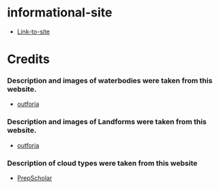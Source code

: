 # informational-site
- [Link-to-site]("https://oumar-s.github.io/informational-site/")
# Credits
### Description and images of waterbodies were taken from this website.
- [outforia]("https://outforia.com/types-of-bodies-of-water/")

### Description and images of Landforms were taken from this website.
- [outforia]("https://outforia.com/types-of-landforms/")

### Description of cloud types were taken from this website
- [PrepScholar]("https://blog.prepscholar.com/what-are-the-different-types-of-clouds")